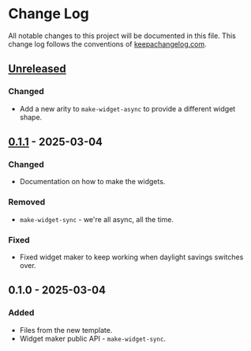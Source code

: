 # Change Log
All notable changes to this project will be documented in this file. This change log follows the conventions of [keepachangelog.com](http://keepachangelog.com/).

## [Unreleased]
### Changed
- Add a new arity to `make-widget-async` to provide a different widget shape.

## [0.1.1] - 2025-03-04
### Changed
- Documentation on how to make the widgets.

### Removed
- `make-widget-sync` - we're all async, all the time.

### Fixed
- Fixed widget maker to keep working when daylight savings switches over.

## 0.1.0 - 2025-03-04
### Added
- Files from the new template.
- Widget maker public API - `make-widget-sync`.

[Unreleased]: https://sourcehost.site/your-name/biis-integration/compare/0.1.1...HEAD
[0.1.1]: https://sourcehost.site/your-name/biis-integration/compare/0.1.0...0.1.1
